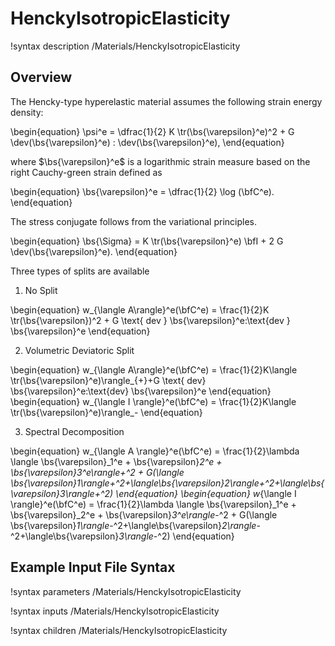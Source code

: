 # HenckyIsotropicElasticity

!syntax description /Materials/HenckyIsotropicElasticity

## Overview

The Hencky-type hyperelastic material assumes the following strain energy density:

\begin{equation}
  \psi^e = \dfrac{1}{2} K \tr(\bs{\varepsilon}^e)^2 + G \dev(\bs{\varepsilon}^e) : \dev(\bs{\varepsilon}^e),
\end{equation}

where $\bs{\varepsilon}^e$ is a logarithmic strain measure based on the right Cauchy-green strain defined as

\begin{equation}
  \bs{\varepsilon}^e = \dfrac{1}{2} \log (\bfC^e).
\end{equation}

The stress conjugate follows from the variational principles.

\begin{equation}
  \bs{\Sigma} = K \tr(\bs{\varepsilon}^e) \bfI + 2 G \dev(\bs{\varepsilon}^e).
\end{equation}

Three types of splits are available

1. No Split

\begin{equation}
    w_{\langle A\rangle}^e(\bfC^e) = \frac{1}{2}K \tr(\bs{\varepsilon})^2 + G \text{ dev } \bs{\varepsilon}^e:\text{dev } \bs{\varepsilon}^e
\end{equation}

2. Volumetric Deviatoric Split

\begin{equation}
  w_{\langle A\rangle}^e(\bfC^e) = \frac{1}{2}K\langle \tr(\bs{\varepsilon}^e)\rangle_{+}+G \text{ dev} \bs{\varepsilon}^e:\text{dev} \bs{\varepsilon}^e
\end{equation}
\begin{equation}
  w_{\langle I \rangle}^e(\bfC^e) = \frac{1}{2}K\langle \tr(\bs{\varepsilon}^e)\rangle_-
\end{equation}


3. Spectral Decomposition

\begin{equation}
  w_{\langle A \rangle}^e(\bfC^e) = \frac{1}{2}\lambda \langle \bs{\varepsilon}_1^e + \bs{\varepsilon}_2^e + \bs{\varepsilon}_3^e\rangle_+^2 + G(\langle \bs{\varepsilon}_1\rangle_+^2+\langle\bs{\varepsilon}_2\rangle_+^2+\langle\bs{\varepsilon}_3\rangle_+^2)
\end{equation}
\begin{equation}
    w_{\langle I \rangle}^e(\bfC^e) = \frac{1}{2}\lambda \langle \bs{\varepsilon}_1^e + \bs{\varepsilon}_2^e + \bs{\varepsilon}_3^e\rangle_-^2 + G(\langle \bs{\varepsilon}_1\rangle_-^2+\langle\bs{\varepsilon}_2\rangle_-^2+\langle\bs{\varepsilon}_3\rangle_-^2)
\end{equation}


## Example Input File Syntax

!syntax parameters /Materials/HenckyIsotropicElasticity

!syntax inputs /Materials/HenckyIsotropicElasticity

!syntax children /Materials/HenckyIsotropicElasticity
